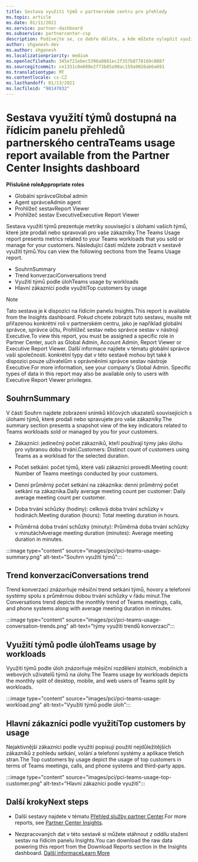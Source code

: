 ```yaml
---
title: Sestava využití týmů v partnerském centru pro přehledy
ms.topic: article
ms.date: 01/11/2021
ms.service: partner-dashboard
ms.subservice: partnercenter-csp
description: Podívejte se, co dobře děláte, a kde můžete vylepšit využívání předplatných týmů, které prodáváte nebo spravujete pro vaše zákazníky.
author: shganesh-dev
ms.author: shganesh
ms.localizationpriority: medium
ms.openlocfilehash: 345e721ebec5396a0681ec2f357b8778169c0887
ms.sourcegitcommit: ce1331c0e600e2f73b85a90ac159a9026ab6a691
ms.translationtype: MT
ms.contentlocale: cs-CZ
ms.lasthandoff: 01/13/2021
ms.locfileid: "98147032"
---
```

# <a name="teams-usage-report-available-from-the-partner-center-insights-dashboard"></a><span data-ttu-id="f8651-103">Sestava využití týmů dostupná na řídicím panelu přehledů partnerského centra</span><span class="sxs-lookup"><span data-stu-id="f8651-103">Teams usage report available from the Partner Center Insights dashboard</span></span>

<span data-ttu-id="f8651-104">**Příslušné role**</span><span class="sxs-lookup"><span data-stu-id="f8651-104">**Appropriate roles**</span></span>
- <span data-ttu-id="f8651-105">Globální správce</span><span class="sxs-lookup"><span data-stu-id="f8651-105">Global admin</span></span>
- <span data-ttu-id="f8651-106">Agent správce</span><span class="sxs-lookup"><span data-stu-id="f8651-106">Admin agent</span></span>
- <span data-ttu-id="f8651-107">Prohlížeč sestav</span><span class="sxs-lookup"><span data-stu-id="f8651-107">Report Viewer</span></span>
- <span data-ttu-id="f8651-108">Prohlížeč sestav Executive</span><span class="sxs-lookup"><span data-stu-id="f8651-108">Executive Report Viewer</span></span>

<span data-ttu-id="f8651-109">Sestava využití týmů prezentuje metriky související s úlohami vašich týmů, které jste prodali nebo spravovali pro vaše zákazníky.</span><span class="sxs-lookup"><span data-stu-id="f8651-109">The Teams Usage report presents metrics related to your Teams workloads that you sold or manage for your customers.</span></span> <span data-ttu-id="f8651-110">Následující části můžete zobrazit v sestavě využití týmů.</span><span class="sxs-lookup"><span data-stu-id="f8651-110">You can view the following sections from the Teams Usage report.</span></span>

- <span data-ttu-id="f8651-111">Souhrn</span><span class="sxs-lookup"><span data-stu-id="f8651-111">Summary</span></span>
- <span data-ttu-id="f8651-112">Trend konverzací</span><span class="sxs-lookup"><span data-stu-id="f8651-112">Conversations trend</span></span>
- <span data-ttu-id="f8651-113">Využití týmů podle úloh</span><span class="sxs-lookup"><span data-stu-id="f8651-113">Teams usage by workloads</span></span>
- <span data-ttu-id="f8651-114">Hlavní zákazníci podle využití</span><span class="sxs-lookup"><span data-stu-id="f8651-114">Top customers by usage</span></span>

 > [!NOTE]
 > <span data-ttu-id="f8651-115">Tato sestava je k dispozici na řídicím panelu Insights.</span><span class="sxs-lookup"><span data-stu-id="f8651-115">This report is available from the Insights dashboard.</span></span> <span data-ttu-id="f8651-116">Pokud chcete zobrazit tuto sestavu, musíte mít přiřazenou konkrétní roli v partnerském centru, jako je například globální správce, správce účtu, Prohlížeč sestav nebo správce sestav v nástroji Executive.</span><span class="sxs-lookup"><span data-stu-id="f8651-116">To view this report, you must be assigned a specific role in Partner Center, such as Global Admin, Account Admin, Report Viewer or Executive Report Viewer.</span></span> <span data-ttu-id="f8651-117">Další informace najdete v tématu globální správce vaší společnosti. konkrétní typy dat v této sestavě mohou být také k dispozici pouze uživatelům s oprávněními správce sestav nástroje Executive.</span><span class="sxs-lookup"><span data-stu-id="f8651-117">For more information, see your company's Global Admin. Specific types of data in this report may also be available only to users with Executive Report Viewer privileges.</span></span>

## <a name="summary"></a><span data-ttu-id="f8651-118">Souhrn</span><span class="sxs-lookup"><span data-stu-id="f8651-118">Summary</span></span>

<span data-ttu-id="f8651-119">V části Souhrn najdete zobrazení snímků klíčových ukazatelů souvisejících s úlohami týmů, které prodali nebo spravujete pro vaše zákazníky.</span><span class="sxs-lookup"><span data-stu-id="f8651-119">The summary section presents a snapshot view of the key indicators related to Teams workloads sold or managed by you for your customers.</span></span>  

- <span data-ttu-id="f8651-120">Zákazníci: jedinečný počet zákazníků, kteří používají týmy jako úlohu pro vybranou dobu trvání.</span><span class="sxs-lookup"><span data-stu-id="f8651-120">Customers: Distinct count of customers using Teams as a workload for the selected duration.</span></span>

- <span data-ttu-id="f8651-121">Počet setkání: počet týmů, které vaši zákazníci provedli.</span><span class="sxs-lookup"><span data-stu-id="f8651-121">Meeting count: Number of Teams meetings conducted by your customers.</span></span>

- <span data-ttu-id="f8651-122">Denní průměrný počet setkání na zákazníka: denní průměrný počet setkání na zákazníka.</span><span class="sxs-lookup"><span data-stu-id="f8651-122">Daily average meeting count per customer: Daily average meeting count per customer.</span></span> 

- <span data-ttu-id="f8651-123">Doba trvání schůzky (hodiny): celková doba trvání schůzky v hodinách.</span><span class="sxs-lookup"><span data-stu-id="f8651-123">Meeting duration (hours): Total meeting duration in hours.</span></span> 

- <span data-ttu-id="f8651-124">Průměrná doba trvání schůzky (minuty): Průměrná doba trvání schůzky v minutách</span><span class="sxs-lookup"><span data-stu-id="f8651-124">Average meeting duration (minutes): Average meeting duration in minutes.</span></span> 

:::image type="content" source="images/pci/pci-teams-usage-summary.png" alt-text="Souhrn využití týmů":::

## <a name="conversations-trend"></a><span data-ttu-id="f8651-126">Trend konverzací</span><span class="sxs-lookup"><span data-stu-id="f8651-126">Conversations trend</span></span>

<span data-ttu-id="f8651-127">Trend konverzací znázorňuje měsíční trend setkání týmů, hovory a telefonní systémy spolu s průměrnou dobou trvání schůzky v řádu minut.</span><span class="sxs-lookup"><span data-stu-id="f8651-127">The Conversations trend depicts the monthly trend of Teams meetings, calls, and phone systems along with average meeting duration in minutes.</span></span>

:::image type="content" source="images/pci/pci-teams-usage-conversation-trends.png" alt-text="týmy využití trendů konverzací":::

## <a name="teams-usage-by-workloads"></a><span data-ttu-id="f8651-129">Využití týmů podle úloh</span><span class="sxs-lookup"><span data-stu-id="f8651-129">Teams usage by workloads</span></span>

<span data-ttu-id="f8651-130">Využití týmů podle úloh znázorňuje měsíční rozdělení stolních, mobilních a webových uživatelů týmů na úlohy.</span><span class="sxs-lookup"><span data-stu-id="f8651-130">The Teams usage by workloads depicts the monthly split of desktop, mobile, and web users of Teams split by workloads.</span></span>

:::image type="content" source="images/pci/pci-teams-usage-workload.png" alt-text="Využití týmů podle úloh":::

## <a name="top-customers-by-usage"></a><span data-ttu-id="f8651-132">Hlavní zákazníci podle využití</span><span class="sxs-lookup"><span data-stu-id="f8651-132">Top customers by usage</span></span>

<span data-ttu-id="f8651-133">Nejaktivnější zákazníci podle využití popisují použití nejdůležitějších zákazníků z pohledu setkání, volání a telefonní systémy a aplikace třetích stran.</span><span class="sxs-lookup"><span data-stu-id="f8651-133">The Top customers by usage depict the usage of top customers in terms of Teams meetings, calls, and phone systems and third-party apps.</span></span>

:::image type="content" source="images/pci/pci-teams-usage-top-customer.png" alt-text="Hlavní zákazníci podle využití":::

## <a name="next-steps"></a><span data-ttu-id="f8651-135">Další kroky</span><span class="sxs-lookup"><span data-stu-id="f8651-135">Next steps</span></span>

- <span data-ttu-id="f8651-136">Další sestavy najdete v tématu [Přehled služby partner Center](partner-center-insights.md).</span><span class="sxs-lookup"><span data-stu-id="f8651-136">For more reports, see [Partner Center Insights](partner-center-insights.md).</span></span>

- <span data-ttu-id="f8651-137">Nezpracovaných dat v této sestavě si můžete stáhnout z oddílu stažení sestav na řídicím panelu Insights.</span><span class="sxs-lookup"><span data-stu-id="f8651-137">You can download the raw data powering this report from the Download Reports section in the Insights dashboard.</span></span> [<span data-ttu-id="f8651-138">Další informace</span><span class="sxs-lookup"><span data-stu-id="f8651-138">Learn More</span></span>](pci-download-reports.md) 
